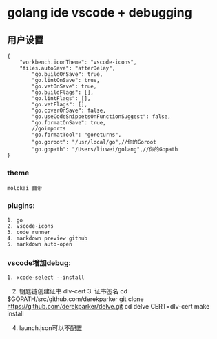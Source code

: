 # golang ide vscode + debugging



## 用户设置
```
{
    "workbench.iconTheme": "vscode-icons",
    "files.autoSave": "afterDelay",
        "go.buildOnSave": true,
        "go.lintOnSave": true,
        "go.vetOnSave": true,
        "go.buildFlags": [],
        "go.lintFlags": [],
        "go.vetFlags": [],
        "go.coverOnSave": false,
        "go.useCodeSnippetsOnFunctionSuggest": false,
        "go.formatOnSave": true,
        //goimports
        "go.formatTool": "goreturns",
        "go.goroot": "/usr/local/go",//你的Goroot
        "go.gopath": "/Users/liuwei/golang",//你的Gopath
}
```

### theme
    molokai 自带


### plugins:
    1. go
    2. vscode-icons
    3. code runner
    4. markdown preview github
    5. markdown auto-open
    
    
### vscode增加debug:
    1. xcode-select --install
    2. 钥匙链创建证书 dlv-cert
    3. 证书签名
    cd $GOPATH/src/github.com/derekparker
    git clone https://github.com/derekparker/delve.git
    cd delve
    CERT=dlv-cert make install

    4. launch.json可以不配置

